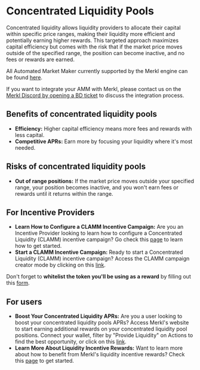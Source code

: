 # Concentrated Liquidity Pools

Concentrated liquidity allows liquidity providers to allocate their capital within specific price ranges, making their liquidity more efficient and potentially earning higher rewards. This targeted approach maximizes capital efficiency but comes with the risk that if the market price moves outside of the specified range, the position can become inactive, and no fees or rewards are earned.

All Automated Market Maker currently supported by the Merkl engine can be found [here](https://app.merkl.xyz/integrations).

If you want to integrate your AMM with Merkl, please contact us on the [Merkl Discord by opening a BD ticket](https://www.google.com/url?q=https://discord.gg/jnYfrGxDbe\&sa=D\&source=docs\&ust=1714726869927696\&usg=AOvVaw1loOKjqz9IGEdpNjWsvrmD) to discuss the integration process.

## Benefits of concentrated liquidity pools

* **Efficiency:** Higher capital efficiency means more fees and rewards with less capital.
* **Competitive APRs:** Earn more by focusing your liquidity where it's most needed.

## Risks of concentrated liquidity pools

* **Out of range positions:** If the market price moves outside your specified range, your position becomes inactive, and you won't earn fees or rewards until it returns within the range.

## For Incentive Providers

* **Learn How to Configure a CLAMM Incentive Campaign:** Are you an Incentive Provider looking to learn how to configure a Concentrated Liquidity (CLAMM) incentive campaign? Go check this [page](../../distribute-with-merkl/types-of-campaign/concentrated-liquidity-pool-incentivization-campaign.md) to learn how to get started.
* **Start a CLAMM Incentive Campaign:** Ready to start a Concentrated Liquidity (CLAMM) incentive campaign? Access the CLAMM campaign creator mode by clicking on this [link](https://app.merkl.xyz/create/pool).
  
Don't forget to **whitelist the token you'll be using as a reward** by filling out this [form](https://tally.so/r/3y2bqx).

## For users

* **Boost Your Concentrated Liquidity APRs:** Are you a user looking to boost your concentrated liquidity pools APRs? Access Merkl's website to start earning additional rewards on your concentrated liquidity pool positions. Connect your wallet, filter by "Provide Liquidity" on Actions to find the best opportunity, or click on this [link](https://app.merkl.xyz/?action=pool).
* **Learn More About Liquidity Incentive Rewards:** Want to learn more about how to benefit from Merkl's liquidity incentive rewards? Check this [page](../../earning-with-merkl/earn-with-merkl/) to get started.
